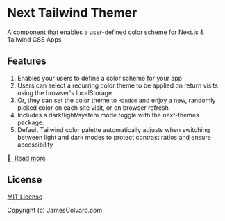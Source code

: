 # Next Tailwind Themer

A component that enables a user-defined color scheme for Next.js & Tailwind CSS Apps

## Features

1. Enables your users to define a color scheme for your app
2. Users can select a recurring color theme to be applied on return visits using the browser's localStorage
3. Or, they can set the color theme to `Random` and enjoy a new, randomly picked color on each site visit, or on browser refresh
4. Includes a dark/light/system mode toggle with the next-themes package.
5. Default Tailwind color palette automatically adjusts when switching between light and dark modes to protect contrast ratios and ensure accessibility

[📖 &nbsp;Read more](https://jamescolvard.com/)

## License

[MIT License](./LICENSE)

Copyright (c) JamesColvard.com
